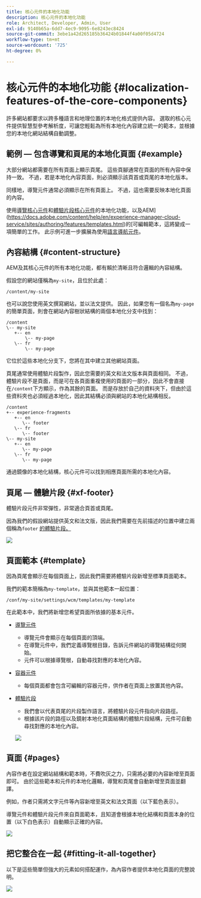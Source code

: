 ```yaml
---
title: 核心元件的本地化功能
description: 核心元件的本地化功能
role: Architect, Developer, Admin, User
exl-id: 9140b65a-6dd7-4ec9-9095-6e8243ec8424
source-git-commit: 3ebe1a42d265185b36424b01844f4a00f05d4724
workflow-type: tm+mt
source-wordcount: '725'
ht-degree: 0%

---
```


# 核心元件的本地化功能 {#localization-features-of-the-core-components}

許多網站都要求以跨多種語言和地理位置的本地化格式提供內容。 選取的核心元件提供智慧型參考解析度，可讓您輕鬆為所有本地化內容建立統一的範本，並根據您的本地化網站結構自動調整。

## 範例 — 包含導覽和頁尾的本地化頁面 {#example}

大部分網站都需要在所有頁面上顯示頁尾。 這些頁腳通常在頁面的所有內容中保持一致。 不過，若是本地化內容頁面，則必須顯示該頁首或頁尾的本地化版本。

同樣地，導覽元件通常必須顯示在所有頁面上。 不過，這也需要反映本地化頁面的內容。

使用[導覽核心元件](/help/components/navigation.md)和[體驗片段核心元件](/help/components/experience-fragment.md)的本地化功能，以及AEM](https://docs.adobe.com/content/help/en/experience-manager-cloud-service/sites/authoring/features/templates.html)的[可編輯範本，這將變成一項簡單的工作。 此示例可進一步擴展為使用[語言導航元件](/help/components/language-navigation.md)。

## 內容結構 {#content-structure}

AEM及其核心元件的所有本地化功能，都有賴於清晰且符合邏輯的內容結構。

假設您的網站僅稱為`my-site`，且位於此處：

```
/content/my-site
```

也可以說您使用英文撰寫網站，並以法文提供。 因此，如果您有一個名為`my-page`的簡單頁面，則會在網站內容樹狀結構的兩個本地化分支中找到：

```
/content
\-- my-site
   +-- en
       \-- my-page
   \-- fr
       \-- my-page
```

它位於這些本地化分支下，您將在其中建立其他網站頁面。

頁尾通常使用體驗片段製作，因此您需要的英文和法文版本與頁面相同。 不過，體驗片段不是頁面，而是可在各頁面重複使用的頁面的一部分，因此不會直接在`/content`下方顯示，作為其餘的頁面。 而是存放於自己的資料夾下，但由於這些資料夾也必須經過本地化，因此其結構必須與網站的本地化結構相反。

```
/content
+-- experience-fragments
   +-- en
      \-- footer
   \-- fr
      \-- footer
\-- my-site
   +-- en
      \-- my-page
   \-- fr
      \-- my-page
```

通過鏡像的本地化結構，核心元件可以找到相應頁面所需的本地化內容。

## 頁尾 — 體驗片段 {#xf-footer}

體驗片段元件非常彈性，非常適合頁首或頁尾。

因為我們的假設網站提供英文和法文版，因此我們需要在先前描述的位置中建立兩個稱為`footer` [的體驗片段。](#content-structure)

![](/help/assets/screen-shot-2019-09-09-11.08.28.png)

## 頁面範本 {#template}

因為頁尾會顯示在每個頁面上，因此我們需要將體驗片段新增至標準頁面範本。

我們的範本簡稱為`my-template`，並與其他範本一起位置：

```
/conf/my-site/settings/wcm/templates/my-template
```

在此範本中，我們將新增您希望頁面所依據的基本元件。

* [導覽元件](/help/components/navigation.md)
   * 導覽元件會顯示在每個頁面的頂端。
   * 在導覽元件中，我們定義導覽根目錄，告訴元件網站的導覽結構從何開始。
   * 元件可以根據導覽根，自動尋找對應的本地化內容。
* [容器元件](/help/components/container.md)
   * 每個頁面都會包含可編輯的容器元件，供作者在頁面上放置其他內容。
* [體驗片段](/help/components/experience-fragment.md)
   * 我們會以代表頁尾的片段製作語言，將體驗片段元件指向片段路徑。
   * 根據該片段的路徑以及鏡射本地化頁面結構的體驗片段結構，元件可自動尋找對應的本地化內容。

   ![](/help/assets/screen-shot-2019-09-09-11.20.10.png)

## 頁面 {#pages}

內容作者在設定網站結構和範本時，不費吹灰之力，只需將必要的內容新增至頁面即可。 由於這些範本和元件的本地化邏輯，導覽和頁尾會自動新增至頁面並翻譯。

例如，作者只需將文字元件等內容新增至英文和法文頁面（以下藍色表示）。

導覽元件和體驗片段元件來自頁面範本，且知道會根據本地化結構和頁面本身的位置（以下白色表示）自動顯示正確的內容。

![](/help/assets/screen-shot-2019-09-09-11.22.14.png)

## 把它整合在一起 {#fitting-it-all-together}

以下是這些簡單但強大的元素如何搭配運作，為內容作者提供本地化頁面的完整說明。

![](/help/assets/screen-shot-2019-09-09-11.27.58.png)
